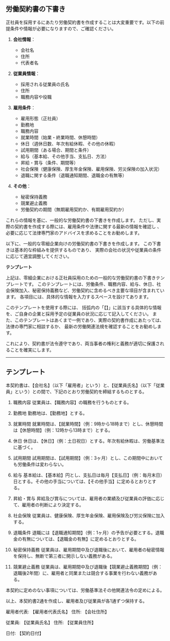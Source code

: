 労働契約書の下書き
---

正社員を採用するにあたり労働契約書を作成することは大変重要です。以下の前提条件や情報が必要になりますので、ご確認ください。

1. **会社情報**：
   - 会社名
   - 住所
   - 代表者名

2. **従業員情報**：
   - 採用される従業員の氏名
   - 住所
   - 職務内容や役職

3. **雇用条件**：
   - 雇用形態（正社員）
   - 勤務地
   - 職務内容
   - 就業時間（始業・終業時間、休憩時間）
   - 休日（週休日数、年次有給休暇、その他の休暇）
   - 試用期間（ある場合、期間と条件）
   - 給与（基本給、その他手当、支払日、方法）
   - 昇給・賞与（条件、期間等）
   - 社会保険（健康保険、厚生年金保険、雇用保険、労災保険の加入状況）
   - 退職に関する条件（退職通知期間、退職金の有無等）

4. **その他**：
   - 秘密保持義務
   - 競業避止義務
   - 労働契約の期間（無期雇用契約か、有期雇用契約か）

これらの情報を基に、一般的な労働契約書の下書きを作成します。
ただし、実際の契約書を作成する際には、雇用条件や法律に関する最新の情報を確認し
、必要に応じて法律専門家のアドバイスを求めることをお勧めします。

以下に、一般的な零細企業向けの労働契約書の下書きを作成します。
この下書きは基本的な枠組みを提供するものであり、
実際の会社の状況や従業員の条件に応じて適宜調整してください。


__テンプレート__

上記は、零細企業における正社員採用のための一般的な労働契約書の下書きテンプレートです。
このテンプレートには、労働条件、職務内容、給与、休日、社会保険加入、秘密保持義務など、労働契約に含めるべき主要な項目が含まれています。
各項目には、具体的な情報を入力するスペースを設けてあります。

このテンプレートを使用する際には、
括弧内の「【】」に該当する具体的な情報を、ご自身の企業と採用予定の従業員の状況に応じて記入してください。
また、このテンプレートはあくまで一例であり、実際の契約書作成にあたっては、法律の専門家に相談するか、
最新の労働関連法規を確認することをお勧めします。

これにより、契約書が法令遵守であり、両当事者の権利と義務が適切に保護されることを確実にします。

---

## テンプレート
本契約書は、【会社名】（以下「雇用者」という）と、【従業員氏名】（以下「従業員」という）との間で、下記のとおり労働契約を締結するものとする。

1. 職務内容
従業員は、【職務内容】の職務を行うものとする。

2. 勤務地
勤務地は、【勤務地】とする。

3. 就業時間
就業時間は、【就業時間】（例：9時から18時まで）とし、休憩時間は【休憩時間】（例：12時から13時まで）とする。

4. 休日
休日は、【休日】（例：土日祝日）とする。年次有給休暇は、労働基準法に基づく。

5. 試用期間
試用期間は、【試用期間】（例：3ヶ月）とし、この期間中においても労働条件は変わらない。

6. 給与
基本給は、【基本給】円とし、支払日は毎月【支払日】（例：毎月末日）日とする。その他の手当については、【その他手当】に定めるとおりとする。

7. 昇給・賞与
昇給及び賞与については、雇用者の業績及び従業員の評価に応じて、雇用者の判断により決定する。

8. 社会保険
従業員は、健康保険、厚生年金保険、雇用保険及び労災保険に加入する。

9. 退職条件
退職には【退職通知期間】（例：1ヶ月）の予告が必要とする。退職金の有無については、【退職金の有無】に定めるとおりとする。

10. 秘密保持義務
従業員は、雇用期間中及び退職後において、雇用者の秘密情報を保持し、無断で第三者に開示しない義務がある。

11. 競業避止義務
従業員は、雇用期間中及び退職後【競業避止義務期間】（例：退職後2年間）に、雇用者と同業または競合する事業を行わない義務がある。

本契約に定めのない事項については、労働基準法その他関連法令の定めによる。

以上、本契約書2通を作成し、雇用者及び従業員が各1通ずつ保持する。

雇用者代表: 【雇用者代表氏名】
住所: 【会社住所】

従業員: 【従業員氏名】
住所: 【従業員住所】

日付: 【契約日付】